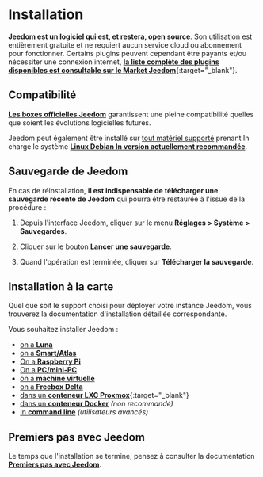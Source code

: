 # Installation

**Jeedom est un logiciel qui est, et restera, open source**. Son utilisation est entièrement gratuite et ne requiert aucun service cloud ou abonnement pour fonctionner.
Certains plugins peuvent cependant être payants et/ou nécessiter une connexion internet, [**la liste complète des plugins disponibles est consultable sur le Market Jeedom**](http://market.jeedom.fr/index.php?v=d&p=market&type=plugin){:target="_blank"}.

## Compatibilité

[**Les boxes officielles Jeedom**](../compatibility/#Boxes%20officielles) garantissent une pleine compatibilité quelles que soient les évolutions logicielles futures.

Jeedom peut également être installé sur [tout matériel supporté](../compatibility/#Matériels%20supportés) prenant In charge le système [**Linux Debian In version actuellement recommandée**](../compatibility/#Debian).

## Sauvegarde de Jeedom

En cas de réinstallation, **il est indispensable de télécharger une sauvegarde récente de Jeedom** qui pourra être restaurée à l'issue de la procédure :

1. Depuis l'interface Jeedom, cliquer sur le menu **Réglages > Système > Sauvegardes**.

2. Cliquer sur le bouton **Lancer une sauvegarde**.

3. Quand l'opération est terminée, cliquer sur **Télécharger la sauvegarde**.

## Installation à la carte

Quel que soit le support choisi pour déployer votre instance Jeedom, vous trouverez la documentation d'installation détaillée correspondante.

Vous souhaitez installer Jeedom :

- [on a **Luna**](../plugins/home%20automation%20protocol/luna)
- [on a **Smart/Atlas**](recovery)
- [On a **Raspberry Pi**](rpi)
- [On a **PC/mini-PC**](baremetal)
- [on a **machine virtuelle**](vm)
- [on a **Freebox Delta**](freeboxdelta)
- [dans un **conteneur LXC Proxmox**](https://community-scripts.github.io/ProxmoxVE/scripts?id=jeedom){:target="_blank"}
- [dans un **conteneur Docker**](docker) *(non recommandé)*
- [In **command line**](cli) *(utilisateurs avancés)*

## Premiers pas avec Jeedom

Le temps que l'installation se termine, pensez à consulter la documentation [**Premiers pas avec Jeedom**](../premiers-pas/).

